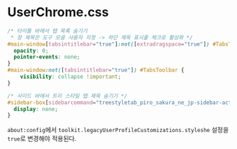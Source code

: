 # UserChrome.css
```css
/* 타이틀 바에서 탭 목록 숨기기
 * 창 제목은 도구 모음 사용자 지정 -> 하단 제목 표시줄 체크로 활성화 */
#main-window[tabsintitlebar="true"]:not([extradragspace="true"]) #TabsToolbar > .toolbar-items {
  opacity: 0;
  pointer-events: none;
}
#main-window:not([tabsintitlebar="true"]) #TabsToolbar {
    visibility: collapse !important;
}

/* 사이드 바에서 트리 스타일 탭 제목 숨기기 */
#sidebar-box[sidebarcommand="treestyletab_piro_sakura_ne_jp-sidebar-action"] #sidebar-header {
  display: none;
}
```

`about:config`에서 `toolkit.legacyUserProfileCustomizations.styleshe` 설정을 `true`로 변경해야 적용된다.